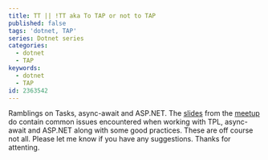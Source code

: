 ```yaml
---
title: TT || !TT aka To TAP or not to TAP
published: false
tags: 'dotnet, TAP'
series: Dotnet series
categories:
  - dotnet
  - TAP
keywords:
  - dotnet
  - TAP
id: 2363542
---
```


Ramblings on Tasks, async-await and ASP.NET. The [slides](https://goo.gl/sO3ZGv) from the [meetup](http://www.meetup.com/DotNetZone/events/231198572/)
 do contain common issues encountered when working with TPL, async-await and ASP.NET along with some good practices. These are off course not all. Please let me know if you have any suggestions. Thanks for attenting.
